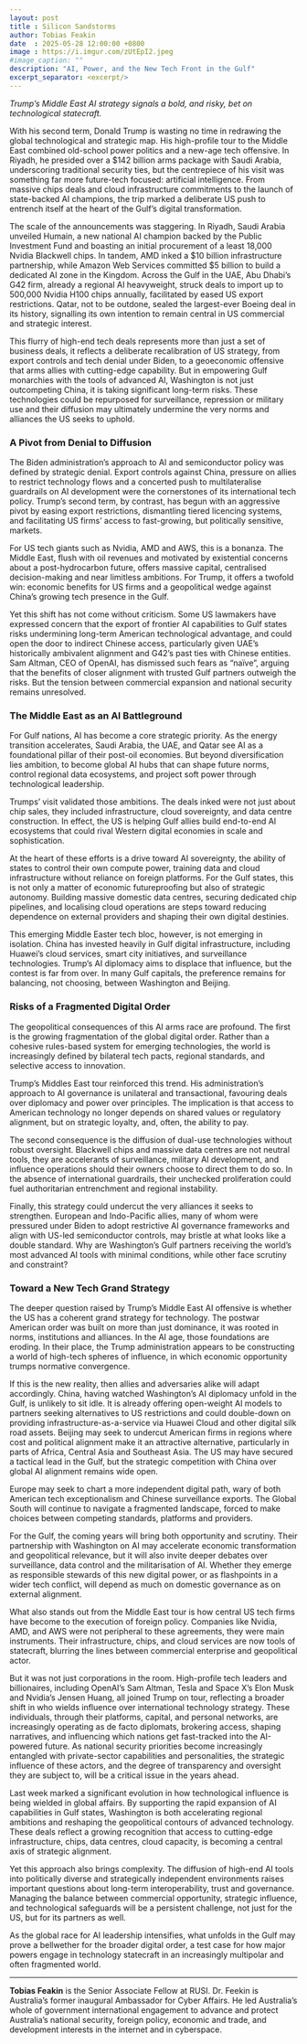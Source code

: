 ```yaml
---
layout: post
title : Silicon Sandstorms
author: Tobias Feakin
date  : 2025-05-28 12:00:00 +0800
image : https://i.imgur.com/zUtEpI2.jpeg
#image_caption: ""
description: "AI, Power, and the New Tech Front in the Gulf"
excerpt_separator: <excerpt/>
---
```


_Trump’s Middle East AI strategy signals a bold, and risky, bet on technological statecraft._

<excerpt/>

With his second term, Donald Trump is wasting no time in redrawing the global technological and strategic map. His high-profile tour to the Middle East combined old-school power politics and a new-age tech offensive. In Riyadh, he presided over a $142 billion arms package with Saudi Arabia, underscoring traditional security ties, but the centrepiece of his visit was something far more future-tech focused: artificial intelligence. From massive chips deals and cloud infrastructure commitments to the launch of state-backed AI champions, the trip marked a deliberate US push to entrench itself at the heart of the Gulf’s digital transformation.

The scale of the announcements was staggering. In Riyadh, Saudi Arabia unveiled Humain, a new national AI champion backed by the Public Investment Fund and boasting an initial procurement of a least 18,000 Nvidia Blackwell chips. In tandem, AMD inked a $10 billion infrastructure partnership, while Amazon Web Services committed $5 billion to build a dedicated AI zone in the Kingdom. Across the Gulf in the UAE, Abu Dhabi’s G42 firm, already a regional AI heavyweight, struck deals to import up to 500,000 Nvidia H100 chips annually, facilitated by eased US export restrictions. Qatar, not to be outdone, sealed the largest-ever Boeing deal in its history, signalling its own intention to remain central in US commercial and strategic interest.

This flurry of high-end tech deals represents more than just a set of business deals, it reflects a deliberate recalibration of US strategy, from export controls and tech denial under Biden, to a geoeconomic offensive that arms allies with cutting-edge capability. But in empowering Gulf monarchies with the tools of advanced AI, Washington is not just outcompeting China, it is taking significant long-term risks. These technologies could be repurposed for surveillance, repression or military use and their diffusion may ultimately undermine the very norms and alliances the US seeks to uphold.


### A Pivot from Denial to Diffusion

The Biden administration’s approach to AI and semiconductor policy was defined by strategic denial. Export controls against China, pressure on allies to restrict technology flows and a concerted push to multilateralise guardrails on AI development were the cornerstones of its international tech policy. Trump’s second term, by contrast, has begun with an aggressive pivot by easing export restrictions, dismantling tiered licencing systems, and facilitating US firms’ access to fast-growing, but politically sensitive, markets.

For US tech giants such as Nvidia, AMD and AWS, this is a bonanza. The Middle East, flush with oil revenues and motivated by existential concerns about a post-hydrocarbon future, offers massive capital, centralised decision-making and near limitless ambitions. For Trump, it offers a twofold win: economic benefits for US firms and a geopolitical wedge against China’s growing tech presence in the Gulf.

Yet this shift has not come without criticism. Some US lawmakers have expressed concern that the export of frontier AI capabilities to Gulf states risks undermining long-term American technological advantage, and could open the door to indirect Chinese access, particularly given UAE’s historically ambivalent alignment and G42’s past ties with Chinese entities. Sam Altman, CEO of OpenAI, has dismissed such fears as “naïve”, arguing that the benefits of closer alignment with trusted Gulf partners outweigh the risks. But the tension between commercial expansion and national security remains unresolved.


### The Middle East as an AI Battleground

For Gulf nations, AI has become a core strategic priority. As the energy transition accelerates, Saudi Arabia, the UAE, and Qatar see AI as a foundational pillar of their post-oil economies. But beyond diversification lies ambition, to become global AI hubs that can shape future norms, control regional data ecosystems, and project soft power through technological leadership.

Trumps’ visit validated those ambitions. The deals inked were not just about chip sales, they included infrastructure, cloud sovereignty, and data centre construction. In effect, the US is helping Gulf allies build end-to-end AI ecosystems that could rival Western digital economies in scale and sophistication.

At the heart of these efforts is a drive toward AI sovereignty, the ability of states to control their own compute power, training data and cloud infrastructure without reliance on foreign platforms. For the Gulf states, this is not only a matter of economic futureproofing but also of strategic autonomy. Building massive domestic data centres, securing dedicated chip pipelines, and localising cloud operations are steps toward reducing dependence on external providers and shaping their own digital destinies.

This emerging Middle Easter tech bloc, however, is not emerging in isolation. China has invested heavily in Gulf digital infrastructure, including Huawei’s cloud services, smart city initiatives, and surveillance technologies. Trump’s AI diplomacy aims to displace that influence, but the contest is far from over. In many Gulf capitals, the preference remains for balancing, not choosing, between Washington and Beijing.


### Risks of a Fragmented Digital Order

The geopolitical consequences of this AI arms race are profound. The first is the growing fragmentation of the global digital order. Rather than a cohesive rules-based system for emerging technologies, the world is increasingly defined by bilateral tech pacts, regional standards, and selective access to innovation.

Trump’s Middles East tour reinforced this trend. His administration’s approach to AI governance is unilateral and transactional, favouring deals over diplomacy and power over principles. The implication is that access to American technology no longer depends on shared values or regulatory alignment, but on strategic loyalty, and, often, the ability to pay.

The second consequence is the diffusion of dual-use technologies without robust oversight. Blackwell chips and massive data centres are not neutral tools, they are accelerants of surveillance, military AI development, and influence operations should their owners choose to direct them to do so. In the absence of international guardrails, their unchecked proliferation could fuel authoritarian entrenchment and regional instability.

Finally, this strategy could undercut the very alliances it seeks to strengthen. European and Indo-Pacific allies, many of whom were pressured under Biden to adopt restrictive AI governance frameworks and align with US-led semiconductor controls, may bristle at what looks like a double standard. Why are Washington’s Gulf partners receiving the world’s most advanced AI tools with minimal conditions, while other face scrutiny and constraint?


### Toward a New Tech Grand Strategy

The deeper question raised by Trump’s Middle East AI offensive is whether the US has a coherent grand strategy for technology. The postwar American order was built on more than just dominance, it was rooted in norms, institutions and alliances. In the AI age, those foundations are eroding. In their place, the Trump administration appears to be constructing a world of high-tech spheres of influence, in which economic opportunity trumps normative convergence.

If this is the new reality, then allies and adversaries alike will adapt accordingly. China, having watched Washington’s AI diplomacy unfold in the Gulf, is unlikely to sit idle. It is already offering open-weight AI models to partners seeking alternatives to US restrictions and could double-down on providing infrastructure-as-a-service via Huawei Cloud and other digital silk road assets. Beijing may seek to undercut American firms in regions where cost and political alignment make it an attractive alternative, particularly in parts of Africa, Central Asia and Southeast Asia. The US may have secured a tactical lead in the Gulf, but the strategic competition with China over global AI alignment remains wide open.

Europe may seek to chart a more independent digital path, wary of both American tech exceptionalism and Chinese surveillance exports. The Global South will continue to navigate a fragmented landscape, forced to make choices between competing standards, platforms and providers.

For the Gulf, the coming years will bring both opportunity and scrutiny. Their partnership with Washington on AI may accelerate economic transformation and geopolitical relevance, but it will also invite deeper debates over surveillance, data control and the militarisation of AI. Whether they emerge as responsible stewards of this new digital power, or as flashpoints in a wider tech conflict, will depend as much on domestic governance as on external alignment.

What also stands out from the Middle East tour is how central US tech firms have become to the execution of foreign policy. Companies like Nvidia, AMD, and AWS were not peripheral to these agreements, they were main instruments. Their infrastructure, chips, and cloud services are now tools of statecraft, blurring the lines between commercial enterprise and geopolitical actor.

But it was not just corporations in the room. High-profile tech leaders and billionaires, including OpenAI’s Sam Altman, Tesla and Space X’s Elon Musk and Nvidia’s Jensen Huang, all joined Trump on tour, reflecting a broader shift in who wields influence over international technology strategy. These individuals, through their platforms, capital, and personal networks, are increasingly operating as de facto diplomats, brokering access, shaping narratives, and influencing which nations get fast-tracked into the AI-powered future. As national security priorities become increasingly entangled with private-sector capabilities and personalities, the strategic influence of these actors, and the degree of transparency and oversight they are subject to, will be a critical issue in the years ahead.

Last week marked a significant evolution in how technological influence is being wielded in global affairs. By supporting the rapid expansion of AI capabilities in Gulf states, Washington is both accelerating regional ambitions and reshaping the geopolitical contours of advanced technology. These deals reflect a growing recognition that access to cutting-edge infrastructure, chips, data centres, cloud capacity, is becoming a central axis of strategic alignment.

Yet this approach also brings complexity. The diffusion of high-end AI tools into politically diverse and strategically independent environments raises important questions about long-term interoperability, trust and governance. Managing the balance between commercial opportunity, strategic influence, and technological safeguards will be a persistent challenge, not just for the US, but for its partners as well.

As the global race for AI leadership intensifies, what unfolds in the Gulf may prove a bellwether for the broader digital order, a test case for how major powers engage in technology statecraft in an increasingly multipolar and often fragmented world.

---

__Tobias Feakin__ is the Senior Associate Fellow at RUSI. Dr. Feekin is Australia’s former inaugural Ambassador for Cyber Affairs. He led Australia’s whole of government international engagement to advance and protect Australia’s national security, foreign policy, economic and trade, and development interests in the internet and in cyberspace.
